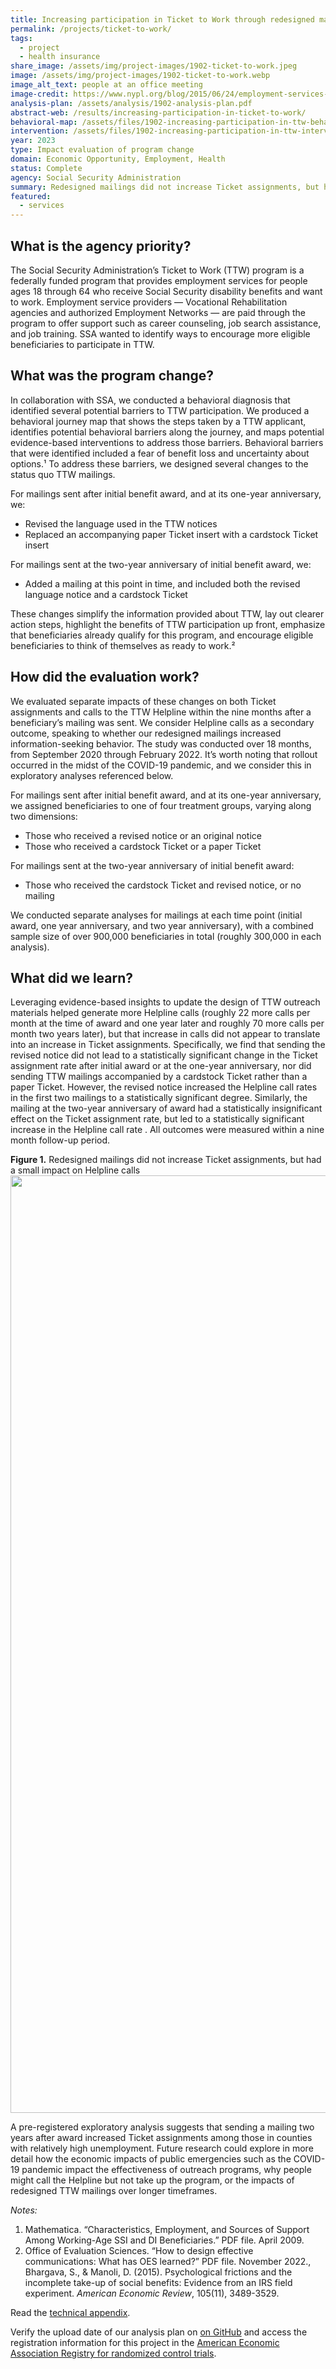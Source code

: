 ```yaml
---
title: Increasing participation in Ticket to Work through redesigned mailers
permalink: /projects/ticket-to-work/
tags: 
  - project
  - health insurance
share_image: /assets/img/project-images/1902-ticket-to-work.jpeg
image: /assets/img/project-images/1902-ticket-to-work.webp
image_alt_text: people at an office meeting
image-credit: https://www.nypl.org/blog/2015/06/24/employment-services-disabilities
analysis-plan: /assets/analysis/1902-analysis-plan.pdf
abstract-web: /results/increasing-participation-in-ticket-to-work/
behavioral-map: /assets/files/1902-increasing-participation-in-ttw-behavioral-map.pdf
intervention: /assets/files/1902-increasing-participation-in-ttw-intervention-pack.pdf
year: 2023
type: Impact evaluation of program change
domain: Economic Opportunity, Employment, Health
status: Complete
agency: Social Security Administration
summary: Redesigned mailings did not increase Ticket assignments, but had a small impact on Helpline calls
featured: 
  - services
---
```


## What is the agency priority?
The Social Security Administration’s Ticket to Work (TTW) program is a federally funded program that provides employment services for people ages 18 through 64 who receive Social Security disability benefits and want to work. Employment service providers — Vocational Rehabilitation agencies and authorized Employment Networks — are paid through the program to offer support such as career counseling, job search assistance, and job training. SSA wanted to identify ways to encourage more eligible beneficiaries to participate in TTW.

## What was the program change?
In collaboration with SSA, we conducted a behavioral diagnosis that identified several potential barriers to TTW participation. We produced a behavioral journey map that shows the steps taken by a TTW applicant, identifies potential behavioral barriers along the journey, and maps potential evidence-based interventions to address those barriers. Behavioral barriers that were identified included a fear of benefit loss and uncertainty about options.¹ To address these barriers, we designed several changes to the status quo TTW mailings.

For mailings sent after initial benefit award, and at its one-year anniversary, we:
- Revised the language used in the TTW notices
- Replaced an accompanying paper Ticket insert with a cardstock Ticket insert

For mailings sent at the two-year anniversary of initial benefit award, we:
- Added a mailing at this point in time, and included both the revised language notice and a cardstock Ticket

These changes simplify the information provided about TTW, lay out clearer action steps,  highlight the benefits of TTW participation up front, emphasize that beneficiaries already qualify for this program, and encourage eligible beneficiaries to think of themselves as ready to work.²

## How did the evaluation work?
We evaluated separate impacts of these changes on both Ticket assignments and calls to the TTW Helpline within the nine months after a beneficiary’s mailing was sent. We consider Helpline calls as a secondary outcome, speaking to whether our redesigned mailings increased information-seeking behavior. The study was conducted over 18 months, from September 2020 through February 2022. It’s worth noting that rollout occurred in the midst of the COVID-19 pandemic, and we consider this in exploratory analyses referenced below.

For mailings sent after initial benefit award, and at its one-year anniversary, we assigned beneficiaries to one of four treatment groups, varying along two dimensions:
- Those who received a revised notice or an original notice
- Those who received a cardstock Ticket or a paper Ticket

For mailings sent at the two-year anniversary of initial benefit award:
- Those who received the cardstock Ticket and revised notice, or no mailing

We conducted separate analyses for mailings at each time point (initial award, one year anniversary, and two year anniversary), with a combined sample size of over 900,000 beneficiaries in total (roughly 300,000 in each analysis).

## What did we learn?
Leveraging evidence-based insights to update the design of TTW outreach materials helped generate more Helpline calls (roughly 22 more calls per month at the time of award and one year later and roughly 70 more calls per month two years later), but that increase in calls did not appear to translate into an increase in Ticket assignments. Specifically, we find that sending the revised notice did not lead to a statistically significant change in the Ticket assignment rate after initial award or at the one-year anniversary, nor did sending TTW mailings accompanied by a cardstock Ticket rather than a paper Ticket. However, the revised notice increased the Helpline call rates in the first two mailings to a statistically significant degree. Similarly, the mailing at the two-year anniversary of award had a statistically insignificant effect on the Ticket assignment rate, but led to a statistically significant increase in the Helpline call rate . All outcomes were measured within a nine month follow-up period. 

<b>Figure 1.</b> Redesigned mailings did not increase Ticket assignments, but had a small impact on Helpline calls
<br><img src="{{ '/assets/img/project-images/1902_summary_plot.svg' | prepend: site.baseurl }}" alt="" width="1500">

A pre-registered exploratory analysis suggests that sending a mailing two years after award increased Ticket assignments among those in counties with relatively high unemployment. Future research could explore in more detail how the economic impacts of public emergencies such as the COVID-19 pandemic impact the effectiveness of outreach programs, why people might call the Helpline but not take up the program, or the impacts of redesigned TTW mailings over longer timeframes.

*Notes:*
1. Mathematica. “Characteristics, Employment, and Sources of Support Among Working-Age SSI and DI Beneficiaries.” PDF file. April 2009.
2. Office of Evaluation Sciences. “How to design effective communications: What has OES learned?” PDF file. November 2022., Bhargava, S., & Manoli, D. (2015). Psychological frictions and the incomplete take-up of social benefits: Evidence from an IRS field experiment. *American Economic Review*, 105(11), 3489-3529.

Read the [technical appendix]({{site.baseurl}}/assets/files/Increasing-participation-in-ttw_technical-appendix.pdf).

Verify the upload date of our analysis plan on <a href="https://github.com/gsa-oes/office-of-evaluation-sciences/commits/master/assets/analysis/1902-analysis-plan.pdf">on GitHub</a> and access the registration information for this project in the <a href="https://www.socialscienceregistry.org/trials/6380">American Economic Association Registry for randomized control trials</a>.
